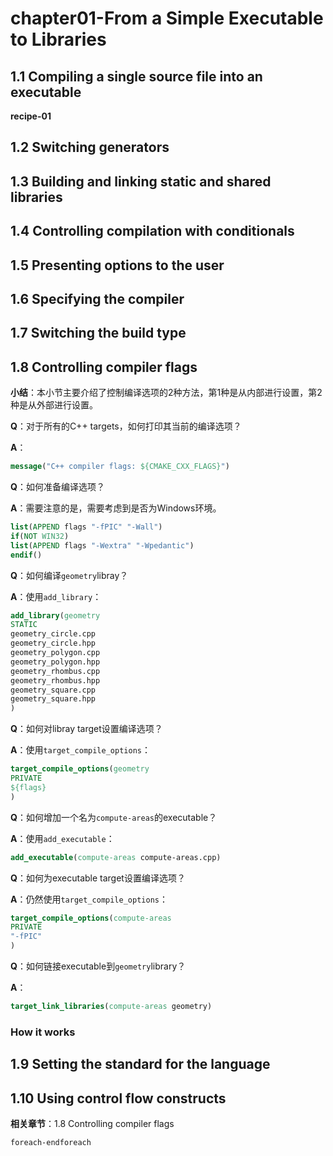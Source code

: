 # chapter01-From a Simple Executable to Libraries

## 1.1 Compiling a single source file into an executable

**recipe-01**

## 1.2 Switching generators

## 1.3 Building and linking static and shared libraries

## 1.4 Controlling compilation with conditionals

## 1.5 Presenting options to the user

## 1.6 Specifying the compiler

## 1.7 Switching the build type

## 1.8 Controlling compiler flags

**小结**：本小节主要介绍了控制编译选项的2种方法，第1种是从内部进行设置，第2种是从外部进行设置。

**Q**：对于所有的C++ targets，如何打印其当前的编译选项？

**A**：

```cmake
message("C++ compiler flags: ${CMAKE_CXX_FLAGS}")
```

**Q**：如何准备编译选项？

**A**：需要注意的是，需要考虑到是否为Windows环境。

```cmake
list(APPEND flags "-fPIC" "-Wall")
if(NOT WIN32)
list(APPEND flags "-Wextra" "-Wpedantic")
endif()
```

**Q**：如何编译`geometry`libray？

**A**：使用`add_library`：

```cmake
add_library(geometry
STATIC
geometry_circle.cpp
geometry_circle.hpp
geometry_polygon.cpp
geometry_polygon.hpp
geometry_rhombus.cpp
geometry_rhombus.hpp
geometry_square.cpp
geometry_square.hpp
)
```

**Q**：如何对libray target设置编译选项？

**A**：使用`target_compile_options`：

```cmake
target_compile_options(geometry
PRIVATE
${flags}
)
```

**Q**：如何增加一个名为`compute-areas`的executable？

**A**：使用`add_executable`：

```cmake
add_executable(compute-areas compute-areas.cpp)
```

**Q**：如何为executable target设置编译选项？

**A**：仍然使用`target_compile_options`：

```cmake
target_compile_options(compute-areas
PRIVATE
"-fPIC"
)
```

**Q**：如何链接executable到`geometry`library？

**A**：

```cmake
target_link_libraries(compute-areas geometry)
```

### How it works

## 1.9 Setting the standard for the language

## 1.10 Using control flow constructs

**相关章节**：1.8 Controlling compiler flags

`foreach-endforeach`







